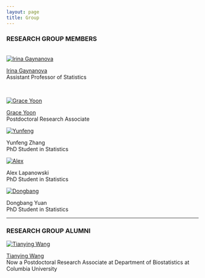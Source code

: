 ```yaml
---
layout: page
title: Group
---
```



### RESEARCH GROUP MEMBERS
<div class="container">
<div class="row">&nbsp;</div>
<div class="row">
	<div class="col-md-3"><a class="thumb" href="#">
		<img src="https://irinagain.github.io/img/IMG_3442.jpg" class="img-responsive" alt="Irina Gaynanova" /></a>
	</div>
	<div class="col-md-6">
		<p> <a href="irinagain.github.io"> Irina Gaynanova </a> <br>
		Assistant Professor of Statistics </p>
	</div>
</div>

<!--![](img/IMG_3442.jpg) Irina Gaynanova -->

<p> <br>
</p>

<div class="row">
	<div class="col-md-3"><a class="thumb" href="#">
		<img src="https://irinagain.github.io/img/GraceYoon.jpg" class="img-responsive" alt="Grace Yoon"/></a>
	</div>
	<div class="col-md-6">
		<p><a href="http://www.stat.tamu.edu/~gyoon/"> Grace Yoon </a> <br>
		Postdoctoral Research Associate	</p>
	</div>
</div>


<div class="row">
	<div class="col-md-3"><a class="thumb" href="#">
		<img src="https://irinagain.github.io/img/Yunfeng.jpg" class="img-responsive" alt="Yunfeng"/></a>
	</div>
	<div class="col-md-6">
		<p> Yunfeng Zhang  <br>
		PhD Student in Statistics</p>
	</div>
</div>

<div class="row">
	<div class="col-md-3"><a class="thumb" href="#">
		<img src="https://irinagain.github.io/img/AlexL.jpg" class="img-responsive" alt="Alex"/></a>
	</div>
	<div class="col-md-6">
		<p>Alex Lapanowski <br>
		PhD Student in Statistics	</p>
	</div>
</div>

<div class="row">
	<div class="col-md-3"><a class="thumb" href="#">
		<img src="https://irinagain.github.io/img/Dongbang.jpg" class="img-responsive" alt="Dongbang"/></a>
	</div>
	<div class="col-md-6">
		<p>Dongbang Yuan <br>
		PhD Student in Statistics	</p>
	</div>
</div>

<hr>

</div>

### RESEARCH GROUP ALUMNI

<div class="row">
	<div class="col-md-3"><a class="thumb" href="#">
		<img src="https://irinagain.github.io/img/wang_tianying.jpg" class="img-responsive" alt="Tianying Wang"/></a>
	</div>
	<div class="col-md-6">
		<p><a href="https://tianyingw.github.io"> Tianying Wang </a> <br>
		Now a Postdoctoral Research Associate at Department of Biostatistics at Columbia University</p>
	</div>
</div>

